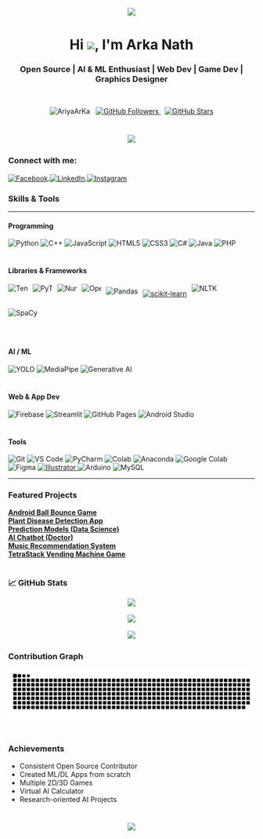 <!-- Banner Image -->
<p align="center">
  <img src="https://capsule-render.vercel.app/api?type=waving&color=0e75b6&height=200&section=header&text=Welcome%20to%20Arka%20Nath's%20GitHub!&fontSize=40&fontAlignY=40&animation=fadeIn&fontColor=FFFFFF" />
</p>


<!-- Name and Profile Views -->
<h1 align="center">Hi <img src="https://raw.githubusercontent.com/MartinHeinz/MartinHeinz/master/wave.gif" width="30px">, I'm Arka Nath</h1>
<h3 align="center">Open Source | AI & ML Enthusiast | Web Dev | Game Dev | Graphics Designer</h3>
<br>

<p align="center">
  <img src="https://komarev.com/ghpvc/?username=AriyaArKa&label=Profile+Views&color=0e75b6&style=flat" alt="AriyaArKa" width="150" height="30" />
  &nbsp; <!-- adds spacing -->
  <a href="https://github.com/AriyaArKa?tab=followers">
    <img src="https://img.shields.io/github/followers/AriyaArKa?label=Followers&style=flat" alt="GitHub Followers" width="150" height="30" />
  </a>
  &nbsp; <!-- adds spacing -->
  <a href="https://github.com/AriyaArKa?tab=stars">
    <img src="https://img.shields.io/github/stars/AriyaArKa?affiliations=OWNER&style=flat" alt="GitHub Stars" width="150" height="30" />
  </a>
</p>


#
<!-- Dynamic Quote Generator -->
<p align="center">
  <img src="https://readme-typing-svg.herokuapp.com?font=Fira+Code&pause=2000&color=00F700&center=true&vCenter=true&width=600&lines=Developer+by+Day%2C+Dreamer+by+Night.;Keep+Learning%2C+Keep+Building.;AI+%7C+ML+%7C+Game+Dev+%7C+Web+%26+App+Builder;Made+with+💙+from+Bangladesh" />
</p>



<h3 align="left">Connect with me:</h3>
<p align="left">
  <a href="https://www.facebook.com/arkabraja.arka?mibextid=ZbWKwL" target="blank">
    <img align="center" src="https://raw.githubusercontent.com/rahuldkjain/github-profile-readme-generator/master/src/images/icons/Social/facebook.svg" alt="Facebook" height="30" width="40" />
  </a>
  <a href="https://www.linkedin.com/in/arka-nath55?utm_source=share&utm_campaign=share_via&utm_content=profile&utm_medium=android_app" target="blank">
    <img align="center" src="https://raw.githubusercontent.com/rahuldkjain/github-profile-readme-generator/master/src/images/icons/Social/linked-in-alt.svg" alt="LinkedIn" height="30" width="40" />
  </a>
  <a href="https://www.instagram.com/ariya.arka?igsh=dWh0dzNhcGd3d281" target="blank">
    <img align="center" src="https://raw.githubusercontent.com/rahuldkjain/github-profile-readme-generator/master/src/images/icons/Social/instagram.svg" alt="Instagram" height="30" width="40" />
  </a>
</p>


###  Skills & Tools
---
#### Programming


<div style="white-space: nowrap;">
  <img src="https://cdn.jsdelivr.net/gh/devicons/devicon/icons/python/python-original.svg" alt="Python" title="Python" width="40" height="40"/>
  <img src="https://cdn.jsdelivr.net/gh/devicons/devicon/icons/cplusplus/cplusplus-original.svg" alt="C++" title="C++" width="40" height="40"/>
  <img src="https://cdn.jsdelivr.net/gh/devicons/devicon/icons/javascript/javascript-original.svg" alt="JavaScript" title="JavaScript" width="40" height="40"/>
  <img src="https://cdn.jsdelivr.net/gh/devicons/devicon/icons/html5/html5-original.svg" alt="HTML5" title="HTML5" width="40" height="40"/>
  <img src="https://cdn.jsdelivr.net/gh/devicons/devicon/icons/css3/css3-original.svg" alt="CSS3" title="CSS3" width="40" height="40"/>
  <img src="https://cdn.jsdelivr.net/gh/devicons/devicon/icons/csharp/csharp-original.svg" alt="C#" title="C#" width="40" height="40"/>
  <img src="https://cdn.jsdelivr.net/gh/devicons/devicon/icons/java/java-original.svg" alt="Java" title="Java" width="40" height="40"/>
  <img src="https://cdn.jsdelivr.net/gh/devicons/devicon/icons/php/php-original.svg" alt="PHP" title="PHP" width="40" height="40"/>
</div>

#

####  Libraries & Frameworks

<div style="white-space: nowrap; display: flex; flex-wrap: wrap; gap: 10px; align-items: center;">

  <img src="https://cdn.jsdelivr.net/gh/devicons/devicon/icons/tensorflow/tensorflow-original.svg" alt="TensorFlow" title="TensorFlow" width="40" height="40"/>
  
  <img src="https://cdn.jsdelivr.net/gh/devicons/devicon/icons/pytorch/pytorch-original.svg" alt="PyTorch" title="PyTorch" width="40" height="40"/>
  
  <img src="https://cdn.jsdelivr.net/gh/devicons/devicon/icons/numpy/numpy-original.svg" alt="NumPy" title="NumPy" width="40" height="40"/>
  
  <img src="https://cdn.jsdelivr.net/gh/devicons/devicon/icons/opencv/opencv-original.svg" alt="OpenCV" title="OpenCV" width="40" height="40"/>
  
  <img src="https://img.shields.io/badge/-Pandas-white?logo=pandas&logoColor=black&style=flat-square" alt="Pandas" title="Pandas" height="28"/>

  <a href="https://scikit-learn.org/" target="_blank">
    <img src="https://raw.githubusercontent.com/scikit-learn/scikit-learn/main/doc/logos/scikit-learn-logo.png" alt="scikit-learn" title="scikit-learn" width="80" height="40"/>
  </a>

<img src="https://img.shields.io/badge/-NLTK-00BFA6?style=flat" alt="NLTK" title="NLTK" width="70" height="40"/>
  <img src="https://img.shields.io/badge/-SpaCy-4B8BBE?style=flat" alt="SpaCy" title="SpaCy" width="70" height="40"/>
</div>


#


####  AI / ML

![YOLO](https://img.shields.io/badge/-YOLOv8-FF1493?style=flat)
![MediaPipe](https://img.shields.io/badge/-MediaPipe-FF6F00?style=flat)
![Generative AI](https://img.shields.io/badge/-Generative%20AI-7E57C2?style=flat)
#

####  Web & App Dev

<div style="white-space: nowrap;">
  <img src="https://cdn.jsdelivr.net/gh/devicons/devicon/icons/firebase/firebase-original.svg" alt="Firebase" title="Firebase" width="40" height="40"/>
  <img src="https://cdn.jsdelivr.net/gh/devicons/devicon/icons/streamlit/streamlit-original.svg" alt="Streamlit" title="Streamlit" width="40" height="40"/>
  <img src="https://img.shields.io/badge/-GitHub%20Pages-121013?style=flat&logo=github&logoColor=white" alt="GitHub Pages" title="GitHub Pages" width="120" height="40"/>
  <img src="https://cdn.jsdelivr.net/gh/devicons/devicon/icons/android/android-original.svg" alt="Android Studio" title="Android Studio" width="40" height="40"/>
</div>

#


####  Tools

<p align="left">
  <img src="https://cdn.jsdelivr.net/gh/devicons/devicon/icons/git/git-original.svg" alt="Git" title="Git" width="40" height="40"/>
  <img src="https://cdn.jsdelivr.net/gh/devicons/devicon/icons/vscode/vscode-original.svg" alt="VS Code" title="VS Code" width="40" height="40"/>
  <img src="https://cdn.jsdelivr.net/gh/devicons/devicon/icons/pycharm/pycharm-original.svg" alt="PyCharm" title="PyCharm" width="40" height="40"/>
  <img src="https://upload.wikimedia.org/wikipedia/commons/3/38/Jupyter_logo.svg" alt="Colab" title="Google Colab" width="40" height="40"/>
  <img src="https://cdn.jsdelivr.net/gh/devicons/devicon/icons/anaconda/anaconda-original.svg" alt="Anaconda" title="Anaconda" width="40" height="40"/>
  <img src="https://img.icons8.com/color/48/000000/google-colab.png" alt="Google Colab" title="Google Colab" width="40" height="40"/>
  <img src="https://cdn.jsdelivr.net/gh/devicons/devicon/icons/figma/figma-original.svg" alt="Figma" title="Figma" width="40" height="40"/>
  <a href="https://www.adobe.com/in/products/illustrator.html" target="_blank" rel="noreferrer">
    <img src="https://brandslogos.com/wp-content/uploads/images/adobe-illustrator-cc-logo-vector.svg" alt="Illustrator" title="Adobe Illustrator" width="40" height="40"/>
  </a>
  <img src="https://cdn.jsdelivr.net/gh/devicons/devicon/icons/arduino/arduino-original.svg" alt="Arduino" title="Arduino" width="40" height="40"/>
  <img src="https://cdn.jsdelivr.net/gh/devicons/devicon/icons/mysql/mysql-original.svg" alt="MySQL" title="MySQL" width="40" height="40"/>
</p>

---

###  Featured Projects

 [**Android Ball Bounce Game**](https://github.com/AriyaArKa/Android-Ball-Bounce-game)  
 [**Plant Disease Detection App**](https://github.com/AriyaArKa/Plant-Disease-Detection-App)  
 [**Prediction Models (Data Science)**](https://github.com/AriyaArKa/Prediction-Models)  
 [**AI Chatbot (Doctor)**](https://github.com/AriyaArKa/AI-Chabot)  
 [**Music Recommendation System**](https://github.com/AriyaArKa/Music-Recommendation-System)  
 [**TetraStack Vending Machine Game**](https://github.com/AriyaArKa/TetraStack-with-ICE_CREAM-vending-machine)

#

### 📈 GitHub Stats

<p align="center">
  <img src="https://github-readme-stats.vercel.app/api?username=AriyaArKa&show_icons=true&theme=github_dark&count_private=true" />
</p>
<p align="center">
  <img src="https://github-readme-streak-stats.herokuapp.com/?user=AriyaArKa&theme=github-dark-blue" />
</p>
<p align="center">
  <img src="https://github-readme-stats.vercel.app/api/top-langs/?username=AriyaArKa&layout=compact&theme=github_dark&langs_count=10" />
</p>


###  Contribution Graph

![snake gif](https://github.com/AriyaArKa/AriyaArKa/blob/output/github-snake-dark.svg)

#

###  Achievements

-  Consistent Open Source Contributor  
-  Created ML/DL Apps from scratch  
-  Multiple 2D/3D Games  
-  Virtual AI Calculator  
-  Research-oriented AI Projects  
#
<p align="center">
  <img src="https://github-profile-trophy.vercel.app/?username=AriyaArKa&theme=onedark&no-frame=true&no-bg=true&margin-w=15&column=8" />
</p>

